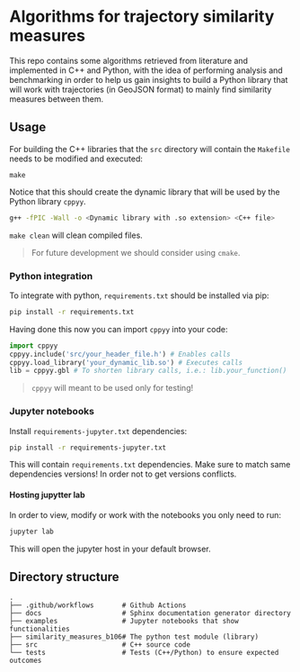 # Algorithms for trajectory similarity measures
This repo contains some algorithms retrieved from literature and implemented in C++ and Python, with the idea of performing analysis and benchmarking in order to help us gain insights to build a Python library that will work with trajectories (in GeoJSON format) to mainly find similarity measures between them.

## Usage
For building the C++ libraries that the `src` directory will contain the `Makefile` needs to be modified and executed:

```
make
```

Notice that this should create the dynamic library that will be used by the Python library `cppyy`.

```sh
g++ -fPIC -Wall -o <Dynamic library with .so extension> <C++ file>
```

`make clean` will clean compiled files.

> For future development we should consider using `cmake`.

### Python integration
To integrate with python, `requirements.txt` should be installed via pip:

```sh
pip install -r requirements.txt
```

Having done this now you can import `cppyy` into your code:

```python
import cppyy
cppyy.include('src/your_header_file.h') # Enables calls
cppyy.load_library('your_dynamic_lib.so') # Executes calls
lib = cppyy.gbl # To shorten library calls, i.e.: lib.your_function()
```

> `cppyy` will meant to be used only for testing!

### Jupyter notebooks
Install `requirements-jupyter.txt` dependencies:

```sh
pip install -r requirements-jupyter.txt
```

This will contain `requirements.txt` dependencies. Make sure to match same dependencies versions! In order not to get versions conflicts.

#### Hosting jupytter lab
In order to view, modify or work with the notebooks you only need to run:

```sh
jupyter lab
```

This will open the jupyter host in your default browser.

## Directory structure

    .
    ├── .github/workflows       # Github Actions
    ├── docs                    # Sphinx documentation generator directory
    ├── examples                # Jupyter notebooks that show functionalities
    ├── similarity_measures_b106# The python test module (library)
    ├── src                     # C++ source code
    └── tests                   # Tests (C++/Python) to ensure expected outcomes
